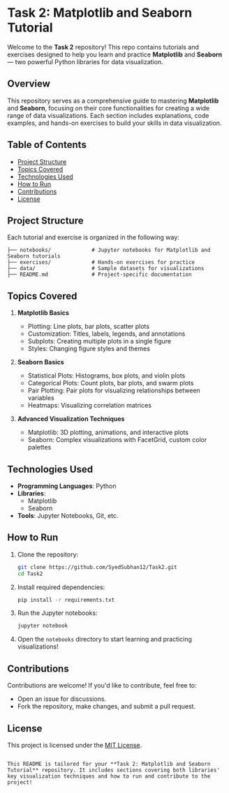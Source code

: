 
# Task 2: Matplotlib and Seaborn Tutorial

Welcome to the **Task 2** repository! This repo contains tutorials and exercises designed to help you learn and practice **Matplotlib** and **Seaborn** — two powerful Python libraries for data visualization.

## Overview

This repository serves as a comprehensive guide to mastering **Matplotlib** and **Seaborn**, focusing on their core functionalities for creating a wide range of data visualizations. Each section includes explanations, code examples, and hands-on exercises to build your skills in data visualization.

## Table of Contents
- [Project Structure](#project-structure)
- [Topics Covered](#topics-covered)
- [Technologies Used](#technologies-used)
- [How to Run](#how-to-run)
- [Contributions](#contributions)
- [License](#license)

## Project Structure

Each tutorial and exercise is organized in the following way:
```
├── notebooks/             # Jupyter notebooks for Matplotlib and Seaborn tutorials
├── exercises/             # Hands-on exercises for practice
├── data/                  # Sample datasets for visualizations
├── README.md              # Project-specific documentation
```

## Topics Covered

1. **Matplotlib Basics**
   - Plotting: Line plots, bar plots, scatter plots
   - Customization: Titles, labels, legends, and annotations
   - Subplots: Creating multiple plots in a single figure
   - Styles: Changing figure styles and themes

2. **Seaborn Basics**
   - Statistical Plots: Histograms, box plots, and violin plots
   - Categorical Plots: Count plots, bar plots, and swarm plots
   - Pair Plotting: Pair plots for visualizing relationships between variables
   - Heatmaps: Visualizing correlation matrices

3. **Advanced Visualization Techniques**
   - Matplotlib: 3D plotting, animations, and interactive plots
   - Seaborn: Complex visualizations with FacetGrid, custom color palettes

## Technologies Used

- **Programming Languages**: Python
- **Libraries**: 
  - Matplotlib
  - Seaborn
- **Tools**: Jupyter Notebooks, Git, etc.

## How to Run

1. Clone the repository:
   ```bash
   git clone https://github.com/SyedSubhan12/Task2.git
   cd Task2
   ```

2. Install required dependencies:
   ```bash
   pip install -r requirements.txt
   ```

3. Run the Jupyter notebooks:
   ```bash
   jupyter notebook
   ```

4. Open the `notebooks` directory to start learning and practicing visualizations!

## Contributions

Contributions are welcome! If you'd like to contribute, feel free to:
- Open an issue for discussions.
- Fork the repository, make changes, and submit a pull request.

## License

This project is licensed under the [MIT License](LICENSE).
```

This README is tailored for your **Task 2: Matplotlib and Seaborn Tutorial** repository. It includes sections covering both libraries' key visualization techniques and how to run and contribute to the project!
